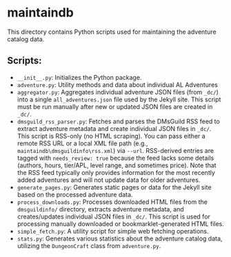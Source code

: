 # maintaindb

This directory contains Python scripts used for maintaining the adventure catalog data.

## Scripts:

*   `__init__.py`: Initializes the Python package.
*   `adventure.py`: Utility methods and data about individual AL Adventures
*   `aggregator.py`: Aggregates individual adventure JSON files (from `_dc/`) into a single `all_adventures.json` file used by the Jekyll site. This script must be run manually after new or updated JSON files are created in `_dc/`.
*   `dmsguild_rss_parser.py`: Fetches and parses the DMsGuild RSS feed to extract adventure metadata and create individual JSON files in `_dc/`. This script is RSS-only (no HTML scraping). You can pass either a remote RSS URL or a local XML file path (e.g., `maintaindb\dmsguildinfo\rss.xml`) via `--url`. RSS-derived entries are tagged with `needs_review: true` because the feed lacks some details (authors, hours, tier/APL, level range, and sometimes price). Note that the RSS feed typically only provides information for the most recently added adventures and will not update data for older adventures.
*   `generate_pages.py`: Generates static pages or data for the Jekyll site based on the processed adventure data.
*   `process_downloads.py`: Processes downloaded HTML files from the `dmsguildinfo/` directory, extracts adventure metadata, and creates/updates individual JSON files in `_dc/`. This script is used for processing manually downloaded or bookmarklet-generated HTML files.
*   `simple_fetch.py`: A utility script for simple web fetching operations.
*   `stats.py`: Generates various statistics about the adventure catalog data, utilizing the `DungeonCraft` class from `adventure.py`.
